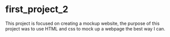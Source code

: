 # first_project_2
This project is focused on creating a mockup website, 
the purpose of this project was to use HTML and css to mock up a webpage the best way I can. 

